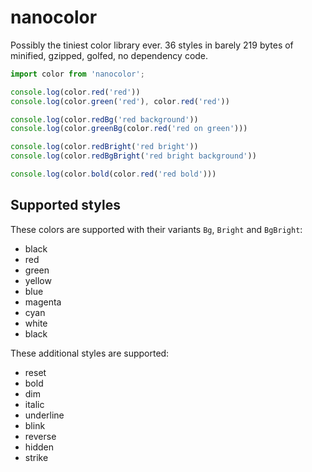 # nanocolor

Possibly the tiniest color library ever. 36 styles in barely 219 bytes of minified, gzipped, golfed, no dependency code.

```javascript
import color from 'nanocolor';

console.log(color.red('red'))
console.log(color.green('red'), color.red('red'))

console.log(color.redBg('red background'))
console.log(color.greenBg(color.red('red on green')))

console.log(color.redBright('red bright'))
console.log(color.redBgBright('red bright background'))

console.log(color.bold(color.red('red bold')))
```

## Supported styles

These colors are supported with their variants `Bg`, `Bright` and `BgBright`:

- black
- red
- green
- yellow
- blue
- magenta
- cyan
- white
- black

These additional styles are supported:

- reset
- bold
- dim
- italic
- underline
- blink
- reverse
- hidden
- strike
